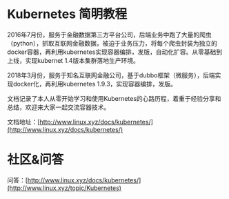 # Kubernetes 简明教程



2016年7月份，服务于金融数据第三方平台公司，后端业务中跑了大量的爬虫（python），抓取互联网金融数据，被迫于业务压力，将每个爬虫封装为独立的docker容器，再利用kubernetes实现容器编排，发版，自动化扩容。从零基础到上线，实现kubernet 1.4版本集群落地生产环境。

2018年3月份，服务于知名互联网金融公司，基于dubbo框架（微服务），后端实现docker化，再利用kubernetes 1.9.3，实现容器编排，发版。

文档记录了本人从零开始学习和使用Kubernetes的心路历程，着重于经验分享和总结，欢迎来大家一起交流容器技术。

文档地址：[http://www.linux.xyz/docs/kubernetes/](http://www.linux.xyz/docs/kubernetes/)

# 社区&问答

问答：[http://www.linux.xyz/docs/kubernetes/](http://www.linux.xyz/topic/Kubernetes)



